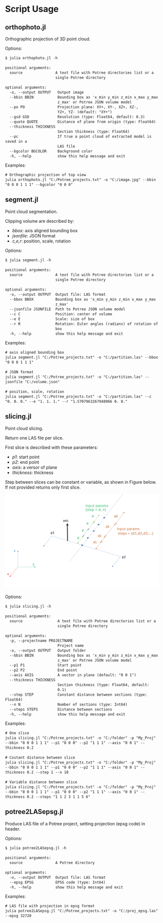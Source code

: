 # Script Usage

## orthophoto.jl

Orthographic projection of 3D point cloud.

Options:

```
$ julia orthophoto.jl -h   

positional arguments:
  source               A text file with Potree directories list or a
                       single Potree directory

optional arguments:
  -o, --output OUTPUT   Output image
  --bbin BBIN           Bounding box as 'x_min y_min z_min x_max y_max
                        z_max' or Potree JSON volume model
  --po PO               Projection plane: XY+, XY-, XZ+, XZ-,
                        YZ+, YZ- (default: "XY+")
  --gsd GSD             Resolution (type: Float64, default: 0.3)
  --quote QUOTE         Distance of plane from origin (type: Float64)
  --thickness THICKNESS
                        Section thickness (type: Float64)
  --pc                  If true a point cloud of extracted model is saved in a
                        LAS file
  --bgcolor BGCOLOR     Background color
  -h, --help            show this help message and exit
```

Examples:

    # Orthographic projection of top view
    julia orthophoto.jl "C:/Potree_projects.txt" -o "C:/image.jpg" --bbin "0 0 0 1 1 1" --bgcolor "0 0 0"


## segment.jl

Point cloud segmentation.

Clipping volume are described by:
 - *bbox*: axis aligned bounding box
 - *jsonfile*: JSON format
 - *c,e,r*: position, scale, rotation

Options:

```
$ julia segment.jl -h   

positional arguments:
  source               A text file with Potree directories list or a
                       single Potree directory

optional arguments:
  -o, --output OUTPUT  Output file: LAS format
  --bbox BBOX          Bounding box as 'x_min y_min z_min x_max y_max
                       z_max'
  --jsonfile JSONFILE  Path to Potree JSON volume model
  --c C                Position: center of volume
  --e E                Scale: size of box
  --r R                Rotation: Euler angles (radians) of rotation of
                       box
  -h, --help           show this help message and exit
```

Examples:

    # axis aligned bounding box
    julia segment.jl "C:/Potree_projects.txt" -o "C:/partition.las" --bbox "0 0 0 1 1 1"

    # JSON format
    julia segment.jl "C:/Potree_projects.txt" -o "C:/partition.las" --jsonfile "C:/volume.json"

    # position, scale, rotation
    julia segment.jl "C:/Potree_projects.txt" -o "C:/partition.las" --c "0. 0. 0." --e "1. 1. 1." --r "1.5707963267948966 0. 0."


## slicing.jl

Point cloud slicing.

Return one LAS file per slice.

First slice is described with these parameters:
 - *p1*: start point
 - *p2*: end point
 - *axis*: a versor of plane
 - *thickness*: thickness

Step between slices can be constant or variable, as shown in Figure below. If not provided returns only first slice.

![params](../docs/src/images/parametri_slicing.jpg)

Options:

```
$ julia slicing.jl -h   

positional arguments:
  source                A text file with Potree directories list or a
                        single Potree directory

optional arguments:
  -p, --projectname PROJECTNAME
                        Project name
  -o, --output OUTPUT   Output folder
  --bbin BBIN           Bounding box as 'x_min y_min z_min x_max y_max
                        z_max' or Potree JSON volume model
  --p1 P1               Start point
  --p2 P2               End point
  --axis AXIS           A vector in plane (default: "0 0 1")
  --thickness THICKNESS
                        Section thickness (type: Float64, default:
                        0.1)
  --step STEP           Constant distance between sections (type: Float64)
  --n N                 Number of sections (type: Int64)
  --steps STEPS         Distance between sections
  -h, --help            show this help message and exit
```

Examples:

    # One slice
    julia slicing.jl "C:/Potree_projects.txt" -o "C:/folder" -p "My_Proj" --bbin "0 0 0 1 1 1" --p1 "0 0 0" --p2 "1 1 1" --axis "0 0 1" --thickness 0.2

    # Costant distance between slice
    julia slicing.jl "C:/Potree_projects.txt" -o "C:/folder" -p "My_Proj" --bbin "0 0 0 1 1 1" --p1 "0 0 0" --p2 "1 1 1" --axis "0 0 1" --thickness 0.2 --step 1 --n 10

    # Variable distance between slice
    julia slicing.jl "C:/Potree_projects.txt" -o "C:/folder" -p "My_Proj" --bbin "0 0 0 1 1 1" --p1 "0 0 0" --p2 "1 1 1" --axis "0 0 1" --thickness 0.2 --steps "1 1 2 3 1 1 5 6"


## potree2LASepsg.jl

Produce LAS file of a Potree project, setting projection (epsg code) in header. 

Options:

```
$ julia potree2LASepsg.jl -h

positional arguments:
  source               A Potree directory

optional arguments:
  -o, --output OUTPUT  Output file: LAS format
  --epsg EPSG          EPSG code (type: Int64)
  -h, --help           show this help message and exit
```

Examples:

    # LAS file with projection in epsg format
    julia potree2LASepsg.jl "C:/Potree_projects.txt" -o "C:/proj_epsg.las" --epsg 32720
